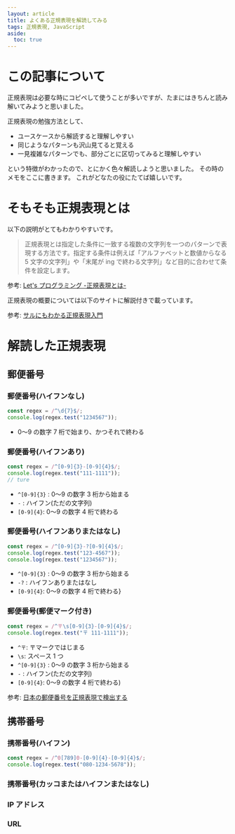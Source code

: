 ```yaml
---
layout: article
title: よくある正規表現を解読してみる
tags: 正規表現, JavaScript
aside:
  toc: true
---
```


# この記事について

正規表現は必要な時にコピペして使うことが多いですが、たまにはきちんと読み解いてみようと思いました。

正規表現の勉強方法として、

- ユースケースから解読すると理解しやすい
- 同じようなパターンも沢山見てると覚える
- 一見複雑なパターンでも、部分ごとに区切ってみると理解しやすい

という特徴がわかったので、とにかく色々解読しようと思いました。
その時のメモをここに書きます。
これがどなたの役にたてば嬉しいです。

# そもそも正規表現とは

以下の説明がとてもわかりやすいです。

> 正規表現とは指定した条件に一致する複数の文字列を一つのパターンで表現する方法です。指定する条件は例えば「アルファベットと数値からなる 5 文字の文字列」や「末尾が ing で終わる文字列」など目的に合わせて条件を設定します。

参考:
[Let's プログラミング -正規表現とは-](https://www.javadrive.jp/regex-basic/meta/index1.html)

正規表現の概要については以下のサイトに解説付きで載っています。

参考:
[サルにもわかる正規表現入門](https://userweb.mnet.ne.jp/nakama/)

# 解読した正規表現

## 郵便番号

### 郵便番号(ハイフンなし)

```js
const regex = /^\d{7}$/;
console.log(regex.test("1234567"));
```

- 0〜9 の数字 7 桁で始まり、かつそれで終わる

### 郵便番号(ハイフンあり)

```js
const regex = /^[0-9]{3}-[0-9]{4}$/;
console.log(regex.test("111-1111"));
// ture
```

- `^[0-9]{3}` : 0〜9 の数字 3 桁から始まる
- `-` : ハイフン(ただの文字列)
- `[0-9]{4}`: 0〜9 の数字 4 桁で終わる

### 郵便番号(ハイフンありまたはなし)

```js
const regex = /^[0-9]{3}-?[0-9]{4}$/;
console.log(regex.test("123-4567"));
console.log(regex.test("1234567"));
```

- `^[0-9]{3}` : 0〜9 の数字 3 桁から始まる
- `-?` : ハイフンありまたはなし
- `[0-9]{4}`: 0〜9 の数字 4 桁で終わる}

### 郵便番号(郵便マーク付き)

```js
const regex = /^〒\s[0-9]{3}-[0-9]{4}$/;
console.log(regex.test("〒 111-1111"));
```

- `^〒`: 〒マークではじまる
- `\s`: スペース 1 つ
- `^[0-9]{3}` : 0〜9 の数字 3 桁から始まる
- `-` : ハイフン(ただの文字列)
- `[0-9]{4}`: 0〜9 の数字 4 桁で終わる)

参考:
[日本の郵便番号を正規表現で検出する](https://www.ipentec.com/document/regularexpression-postal-code-detect)

## 携帯番号

### 携帯番号(ハイフン)

```js
const regex = /^0[789]0-[0-9]{4}-[0-9]{4}$/;
console.log(regex.test("080-1234-5678"));
```

### 携帯番号(カッコまたはハイフンまたはなし)

### IP アドレス

### URL
